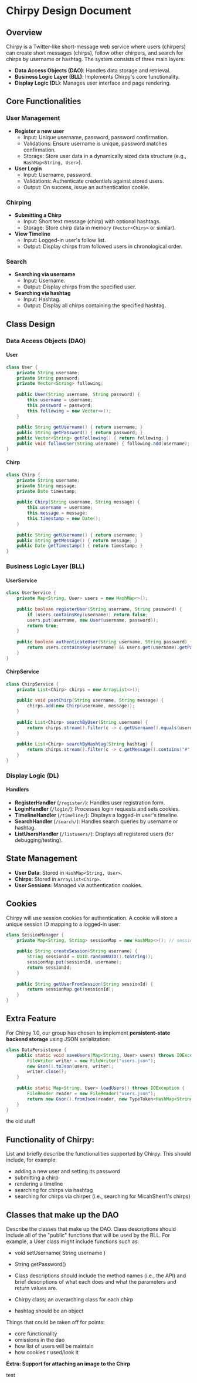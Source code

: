 # Chirpy Design Document

## Overview
Chirpy is a Twitter-like short-message web service where users (chirpers) can create short messages (chirps), follow other chirpers, and search for chirps by username or hashtag. The system consists of three main layers:

- **Data Access Objects (DAO)**: Handles data storage and retrieval.
- **Business Logic Layer (BLL)**: Implements Chirpy's core functionality.
- **Display Logic (DL)**: Manages user interface and page rendering.

## Core Functionalities
### User Management
- **Register a new user**
  - Input: Unique username, password, password confirmation.
  - Validations: Ensure username is unique, password matches confirmation.
  - Storage: Store user data in a dynamically sized data structure (e.g., `HashMap<String, User>`).
- **User Login**
  - Input: Username, password.
  - Validations: Authenticate credentials against stored users.
  - Output: On success, issue an authentication cookie.

### Chirping
- **Submitting a Chirp**
  - Input: Short text message (chirp) with optional hashtags.
  - Storage: Store chirp data in memory (`Vector<Chirp>` or similar).
- **View Timeline**
  - Input: Logged-in user's follow list.
  - Output: Display chirps from followed users in chronological order.

### Search
- **Searching via username**
  - Input: Username.
  - Output: Display chirps from the specified user.
- **Searching via hashtag**
  - Input: Hashtag.
  - Output: Display all chirps containing the specified hashtag.

## Class Design
### Data Access Objects (DAO)
#### User
```java
class User {
    private String username;
    private String password;
    private Vector<String> following;
    
    public User(String username, String password) {
        this.username = username;
        this.password = password;
        this.following = new Vector<>();
    }
    
    public String getUsername() { return username; }
    public String getPassword() { return password; }
    public Vector<String> getFollowing() { return following; }
    public void followUser(String username) { following.add(username); }
}
```
#### Chirp
```java
class Chirp {
    private String username;
    private String message;
    private Date timestamp;
    
    public Chirp(String username, String message) {
        this.username = username;
        this.message = message;
        this.timestamp = new Date();
    }
    
    public String getUsername() { return username; }
    public String getMessage() { return message; }
    public Date getTimestamp() { return timestamp; }
}
```

### Business Logic Layer (BLL)
#### UserService
```java
class UserService {
    private Map<String, User> users = new HashMap<>();
    
    public boolean registerUser(String username, String password) {
        if (users.containsKey(username)) return false;
        users.put(username, new User(username, password));
        return true;
    }
    
    public boolean authenticateUser(String username, String password) {
        return users.containsKey(username) && users.get(username).getPassword().equals(password);
    }
}
```
#### ChirpService
```java
class ChirpService {
    private List<Chirp> chirps = new ArrayList<>();
    
    public void postChirp(String username, String message) {
        chirps.add(new Chirp(username, message));
    }
    
    public List<Chirp> searchByUser(String username) {
        return chirps.stream().filter(c -> c.getUsername().equals(username)).collect(Collectors.toList());
    }
    
    public List<Chirp> searchByHashtag(String hashtag) {
        return chirps.stream().filter(c -> c.getMessage().contains("#" + hashtag)).collect(Collectors.toList());
    }
}
```

### Display Logic (DL)
#### Handlers
- **RegisterHandler** (`/register/`): Handles user registration form.
- **LoginHandler** (`/login/`): Processes login requests and sets cookies.
- **TimelineHandler** (`/timeline/`): Displays a logged-in user's timeline.
- **SearchHandler** (`/search/`): Handles search queries by username or hashtag.
- **ListUsersHandler** (`/listusers/`): Displays all registered users (for debugging/testing).

## State Management
- **User Data**: Stored in `HashMap<String, User>`.
- **Chirps**: Stored in `ArrayList<Chirp>`.
- **User Sessions**: Managed via authentication cookies.

## Cookies
Chirpy will use session cookies for authentication. A cookie will store a unique session ID mapping to a logged-in user:
```java
class SessionManager {
    private Map<String, String> sessionMap = new HashMap<>(); // sessionID -> username
    
    public String createSession(String username) {
        String sessionId = UUID.randomUUID().toString();
        sessionMap.put(sessionId, username);
        return sessionId;
    }
    
    public String getUserFromSession(String sessionId) {
        return sessionMap.get(sessionId);
    }
}
```

## Extra Feature
For Chirpy 1.0, our group has chosen to implement **persistent-state backend storage** using JSON serialization:
```java
class DataPersistence {
    public static void saveUsers(Map<String, User> users) throws IOException {
        FileWriter writer = new FileWriter("users.json");
        new Gson().toJson(users, writer);
        writer.close();
    }
    
    public static Map<String, User> loadUsers() throws IOException {
        FileReader reader = new FileReader("users.json");
        return new Gson().fromJson(reader, new TypeToken<HashMap<String, User>>() {}.getType());
    }
}
```


the old stuff

## Functionality of Chirpy:
List and briefly describe the functionalities supported by Chirpy. 
  This should include, for example:
- adding a new user and setting its password
- submitting a chirp
- rendering a timeline
- searching for chirps via hashtag
- searching for chirps via chirper (i.e., searching for MicahSherr1's chirps)


## Classes that make up the DAO
Describe the classes that make up the DAO. Class descriptions should include all of the "public" functions that will be used by the BLL. For example, a User class might include functions such as:
- void setUsername( String username )
- String getPassword()
- Class descriptions should include the method names (i.e., the API) and brief descriptions of what each does and what the parameters and return values are.
- Chirpy class; an overarching class for each chirp

- hashtag should be an object
  

Things that could be taken off for points:
- core functionality
- omissions in the dao
- how list of users will be maintain
- how cookies r used/look it

**Extra: Support for attaching an image to the Chirp**





test

